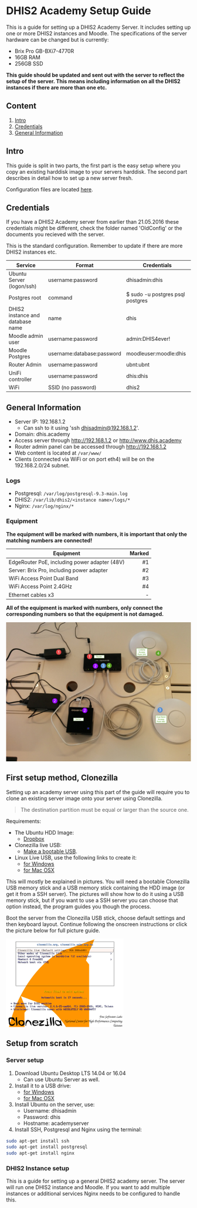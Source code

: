 # DHIS2 Academy Setup Guide

This is a guide for setting up a DHIS2 Academy Server. It includes setting up one or more DHIS2 instances and Moodle. The specifications of the server hardware can be changed but is currently:

* Brix Pro GB-BXi7-4770R
* 16GB RAM
* 256GB SSD

**This guide should be updated and sent out with the server to reflect the setup of the server. This means including information on all the DHIS2 instances if there are more than one etc.**

## Content
1. [Intro](#intro)
2. [Credentials](#credentials)
3. [General Information](#general-information)

## Intro
This guide is split in two parts, the first part is the easy setup where you copy an existing harddisk image to your servers harddisk. The second part describes in detail how to set up a new server fresh.

Configuration files are located [here](https://github.com/simjes/academy).

## Credentials
If you have a DHIS2 Academy server from earlier than 21.05.2016 these credentials might be different, check the folder named 'OldConfig' or the documents you recieved with the server.

This is the standard configuration. Remember to update if there are more DHIS2 instances etc.

Service | Format | Credentials
------- | ------ | -----------
Ubuntu Server (logon/ssh) | username:password | dhisadmin:dhis
Postgres root | command | $ sudo -u postgres psql postgres
DHIS2 instance and database name | name | dhis
Moodle admin user | username:password | admin:DHIS4ever!
Moodle Postgres | username:database:password | moodleuser:moodle:dhis
Router Admin | username:password | ubnt:ubnt
UniFi controller | username:password | dhis:dhis
WiFi | SSID (no password) | dhis2

## General Information
* Server IP: 192.168.1.2
  * Can ssh to it using 'ssh dhisadmin@192.168.1.2'.
* Domain: dhis.academy
* Access server through http://192.168.1.2 or http://www.dhis.academy
* Router admin panel can be accessed through http://192.168.1.2
* Web content is located at `/var/www/`
* Clients (connected via WiFi or on port eth4) will be on the 192.168.2.0/24 subnet.


### Logs
* Postgresql: `/var/log/postgresql-9.3-main.log`
* DHIS2: `/var/lib/dhis2/<instance name>/logs/*`
* Nginx: `/var/log/nginx/*`

### Equipment
**The equipment will be marked with numbers, it is important that only the matching numbers are connected!**

Equipment | Marked
--------- | ------:
EdgeRouter PoE, including power adapter (48V) | #1
Server: Brix Pro, including power adapter | #2
WiFi Access Point Dual Band | #3
WiFi Access Point 2.4GHz | #4
Ethernet cables x3 | -

**All of the equipment is marked with numbers, only connect the corresponding numbers so that the equipment is not damaged.**

![Marked equipment](/StandardConfig/images/equipment.jpg)

## First setup method, Clonezilla
Setting up an academy server using this part of the guide will require you to clone an existing server image onto your server using Clonezilla.
> The destination partition must be equal or larger than the source one.

Requirements:
* The Ubuntu HDD Image:
  * [Dropbox](https://www.dropbox.com/sh/ldus8wg06sw6vtu/AAClEz1EzW0U67dOXOafdOzea?dl=0)
  <add more links>
* Clonezilla live USB:
  * [Make a bootable USB](http://clonezilla.org/liveusb.php).
* Linux Live USB, use the following links to create it:
  * [for Windows](http://www.linuxliveusb.com)
  * [for Mac OSX](https://goo.gl/fgoM5R)
    <linux version>

This will mostly be explained in pictures. You will need a bootable Clonezilla USB memory stick and a USB memory stick containing the HDD image (or get it from a SSH server). The pictures will show how to do it using a USB memory stick, but if you want to use a SSH server you can choose that option instead, the program guides you though the process.

Boot the server from the Clonezilla USB stick, choose default settings and then keyboard layout. Continue following the onscreen instructions or click the picture below for full picture guide.

<a href="/StandardConfig/images/clonezilla_setup/"><img src="/StandardConfig/images/clonezilla_setup/1.jpg" height="240" width="320" /></a>

## Setup from scratch
### Server setup
1. Download Ubuntu Desktop LTS 14.04 or 16.04
    * Can use Ubuntu Server as well.
2. Install it to a USB drive:
    * [for Windows](http://www.linuxliveusb.com)
    * [for Mac OSX](https://goo.gl/fgoM5R)
      <linux version>
3. Install Ubuntu on the server, use:
    * Username: dhisadmin
    * Password: dhis
    * Hostname: academyserver
4. Install SSH, Postgresql and Nginx using the terminal:  
```bash
sudo apt-get install ssh  
sudo apt-get install postgresql  
sudo apt-get install nginx
```
### DHIS2 Instance setup
This is a guide for setting up a general DHIS2 academy server. The server will run one DHIS2 instance and Moodle. If you want to add multiple instances or additional services Nginx needs to be configured to handle this.
